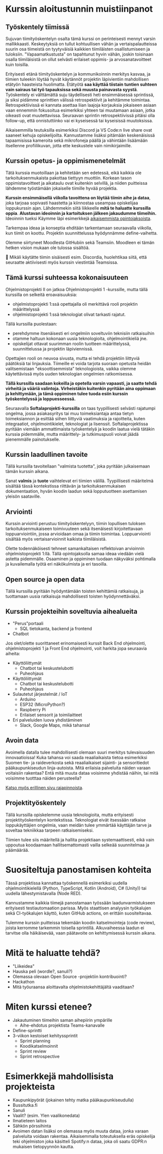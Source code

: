 # Kurssin aloitustunnin muistiinpanot

## Työskentely tiimissä

Sujuvan tiimityöskentelyn osalta tämä kurssi on perinteisesti mennyt varsin mallikkaasti. Keskeytyksiä on tullut kohtuullisen vähän ja vertaispalautteissa suurin osa tiimeistä on tyytyväisiä kaikkien tiimiläisten osallistumiseen ja tuloksiin. "Vapaamatkustusta" on tapahtunut hyvin vähän, joskin toisinaan osalla tiimiläisistä on ollut selvästi erilaiset oppimis- ja arvosanatavoitteet kuin toisilla.

Erityisesti etänä tiimityöskentelyn ja kommunikoinnin merkitys kasvaa, ja tiimien tuleekin löytää hyvät käytännöt projektin läpivientiin mahdollisen etätyön haasteista huolimatta. Etätyötä **saa käyttää tiistain tuntien suhteen vain sairaus tai työ tapauksissa sekä muusta painavasta syystä**. Työskentely ei välttämättä suju täydellisesti heti ensimmäisessä sprintissä, ja siksi pidämme sprinttien välissä retrospektiivit ja kehitämme toimintaa. Retrospektiivissä ei kannata asettaa liian laajoja korjauksia jokaiseen asiaan vaan ennemmin fokusoitua esimerkiksi yhteen tai muutamaan asiaan, jotka oikeasti ovat muutettavissa. Seuraavan sprintin retrospektiivissä pitäisi olla follow-up, että onnistuttiinko vai ei kyseisessä tai kyseisissä muutoksissa.

Aikaisemmilla teutuksilla esimerkiksi Discord ja VS Code:n live share ovat saaneet kehuja opiskelijoilta. Kannustamme lisäksi pitämään keskenäisissä tapaamisissa kameroita sekä mikrofoneja päällä ja vähintään lisäämään itsellenne profiilikuvan, jotta ette keskustele vain nimikirjaimille.

## Kurssin opetus- ja oppimismenetelmät

Tätä kurssia muotoillaan ja kehitetään sen edetessä, eikä kaikkia ole tarkoituksenmukaista pakottaa tiettyyn muottiin. Korkean tason oppimistavoitteet ja aikataulu ovat kuitenkin selvillä, ja niiden puitteissa lähdemme työstämään jokaiselle tiimille hyvää projektia.

**Kurssin ensimmäisellä viikolla tavoittena on löytää tiimin aihe ja dataa**, joka tarjoaa sopivasti haastetta ja kiinnostaa useampaa opiskelijaa loppukurssin ajan. Lähdemmekin siitä liikkeelle **mitä te haluatte kurssilla oppia**.     **Alustavan ideoinnin ja kartoituksen jälkeen jakaudumme tiimeihin.** Ideoinnin tueksi Käymme läpi esimerkkejä [aikaisemmista opintojaksoista](./aiempia-projekteja.md).

Tarkempaa ideaa ja konseptia ehditään tarkentamaan seuraavalla viikolla, kun tiimit on koottu. Projektin suunnittelussa hyödynnämme define-vaihetta.

Olemme siirtyneet Moodlesta GitHubiin sekä Teamsiin. Moodleen ei tämän hetken vision mukaan ole tulossa sisältöä.

📣 Mikäli käytätte tiimin sisäisesti esim. Discordia, huolehtikaa siitä, että seuraatte aktiivisesti myös kurssin viestintää Teamsissa.

## Tämä kurssi suhteessa kokonaisuuteen

Ohjelmistoprojekti II on jatkoa Ohjelmistoprojekti 1 -kurssille, mutta tällä kurssilla on selkeitä eroavaisuuksia:

- ohjelmistoprojekti 1:ssä opettajalla oli merkittävä rooli projektin määrittelyssä
- ohjelmistoprojekti 1:ssä teknologiat olivat tarkasti rajatut.

Tällä kurssilla puolestaan:

- perehdymme itsenäisesti eri ongelmiin soveltuviin teknisiin ratkaisuihin
- otamme haltuun kokonaan uusia teknologioita, ohjelmointikieliä jne.
- opiskelijat ottavat suurimman roolin tuotteen määrittelyssä, suunnittelussa ja projektin läpiviennissä.

Opettajien rooli on neuvoa sivusta, mutta ei tehdä projektiin liittyviä päätöksiä tai linjauksia. Tiimeille ei voida tarjota suoraan opetusta heidän valitsemistaan "eksoottisemmista" teknologioista, vaikka olemme käytettävissä myös uuden teknologian ongelmien ratkomisessa.

**Tällä kurssilla saadaan kokeilla ja opetella varsin vapaasti, ja saatte tehdä virheitä ja vääriä valintoja. Virheistäkin kuitenkin pyritään aina oppimaan ja kehittymään, ja tämä oppiminen tulee tuoda esiin kurssin työskentelyssä ja loppuesseessä.**

Seuraavalla **Softalaprojekti-kurssilla** on taas tyypillisesti selvästi rajatumpi ongelma, jossa asiakasyritys tai muu toimeksiantaja antaa tietyn toimeksiannon ja esittää siihen liittyviä vaatimuksia ja rajoitteita, kuten integraatiot, ohjelmointikielet, teknologiat ja lisenssit. Softalaprojektissa pyritään viemään ammattimaista työskentelyä ja koodin laatua vielä tätäkin kurssia pidemmälle, mutta määrittely- ja tutkimuspuoli voivat jäädä pienemmälle painotukselle.

## Kurssin laadullinen tavoite

Tällä kurssilla tavoitellaan "valmista tuotetta", joka pyritään julkaisemaan tämän kurssin aikana.

Sanat **valmis** ja **tuote** vaihtelevat eri tiimien välillä. Tyypillisesti määritelmä sisältää tässä kontekstissa riittävän ja tarkoituksenmukaisen dokumentaation, hyvän koodin laadun sekä lopputuotteen asettamisen yleisön saataville.

## Arviointi

Kurssin arviointi perustuu tiimityöskentelyyn, tiimin lopullisen tuloksen tarkoituksenmukaiseen toimivuuteen sekä itsenäisesti kirjoitettavaan loppuarviointiin, jossa arvioidaan omaa ja tiimin toimintaa. Loppuarviointi sisältää myös vertaisarvioinnit kaikista tiimiläisistä.

Olette todennäköisesti tehneet samankaltaisen reflektoivan arvioinnin ohjelmistoprojekti 1:llä. Tällä opintojaksolla samaa ideaa viedään vielä astetta pidemmälle. Osaaminen ja oppiminen tuodaan näkyväksi pohtimalla ja kuvailemalla työtä eri näkökulmista ja eri tasoilla.

## Open source ja open data

Tällä kurssilla pyritään hyödyntämään toisten kehittämiä ratkaisuja, ja tuottamaan uusia ratkaisuja mahdollisesti toisten hyödynnettäväksi.

## Kurssin projekteihin soveltuvia aihealueita

- "Perus"portaali
  - SQL tietokanta, backend ja frontend
- Chatbot

Jos olet/olette suorittaneet erinomaisesti kurssit Back End ohjelmointi, ohjelmistoprojekti 1 ja Front End ohjelmointi, voit harkita jopa seuraavia aiheita:

- Käyttöliittymät
  - Chatbot tai keskustelubotti
  - Puheohjaus
- Käyttöliittymät
  - Chatbot tai keskustelubotti
  - Puheohjaus
- Sulautetut järjestelmät / IoT
  - Arduino
  - ESP32 (MicroPython?)
  - Raspberry Pi
  - Erilaiset sensorit ja toimilaitteet
- Eri palveluiden luova yhdistäminen
  - Slack, Google Maps, mikä tahansa!

## Avoin data

Avoimella datalla tulee mahdollisesti olemaan suuri merkitys tulevaisuuden innovaatioissa! Kuka tahansa voi saada reaaliaikaista tietoa esimerkiksi Suomen tie- ja raideverkosta sekä reaaliaikaiset sijainti- ja sensoritiedot pääkaupunkiseudun linja-autoista. Mitä erilaisia palveluita näiden varaan voitaisiin rakentaa? Entä mitä muuta dataa voisimme yhdistää näihin, tai mitä voisimme tuotttaa näiden perusteella?

[Katso myös erillinen sivu rajapinnoista](./avoimet-rajapinnat.md).

## Projektityöskentely

Tällä kurssilla opiskelemme uusia teknologioita, mutta erityisesti projektityöskentelyn kontekstissa. Teknologiat eivät itsessään ratkaise loppukäyttäjien ongelmia, vaan meidän tulee ymmärtää käyttäjän tarve ja soveltaa tekniikkaa tarpeen ratkaisemiseksi.

Tiimien tulee siis määritellä ja hallita projektiaan systemaattisesti, eikä vain uppoutua koodaamaan hallitsemattomasti vailla selkeää suunnitelmaa ja päämäärää.

# Suositeltuja panostamisen kohteita

Tässä projektissa kannattaa työskennellä esimerkiksi uudella ohjelmointikielellä (Python, TypeScript, Kotlin (Android), C# (Unity)) tai uudella lähestymistavalla (Node RED).

Kannustamme kaikkia tiimejä panostamaan työssään laadunvarmistukseen erityisesti testiautomaation parissa. Myös staattisen analyysin työkalujen sekä CI-työkalujen käyttö, kuten GitHub actions, on erittäin suositeltavaa.

Tulemme kurssin puitteissa tekemään koodin katselmointeja (code review), joista kerromme tarkemmin toisella sprintillä. Alkuvaiheessa laadun ei tarvitse olla häikäisevää, vaan päätavoite on kehittymisessä kurssin aikana.

# Mitä te haluatte tehdä?

- "Liikeidea"
- Hauska peli (wordle?, sanuli?)
- Olemassa olevaan Open Source -projektiin kontribuointi?
- Hackathon
- Mitä työuraansa aloittavalta ohjelmistokehittäjältä vaaditaan?

# Miten kurssi etenee?

- Jakautuminen tiimeihin saman aihepiirin ympärille
  - Aihe-ehdotus projektista Teams-kanavalle
- Define-sprintti
- 3-viikon kestoiset kehityssprintit
  - Sprint planning
  - Koodikatselmoinnit
  - Sprint review
  - Sprint retrospective

# Esimerkkejä mahdollisista projekteista

- Kaupunkipyörät (jokainen tehty matka pääkaupunkiseudulla)
- Bussitutka.fi
- Sanuli
- Vaalit? (esim. Ylen vaalikonedata)
- Ilmatieteen laitos
- Sähkön pörssihinta
- Avoimen datan lisäksi on olemassa myös muuta dataa, jonka varaan palveluita voidaan rakentaa. Aikaisemmalla toteutuksella eräs opiskelija teki ohjelmiston joka käsitteli Spotify:n dataa, joka oli saatu GDPR:n mukaisen tietopyynnön kautta.
